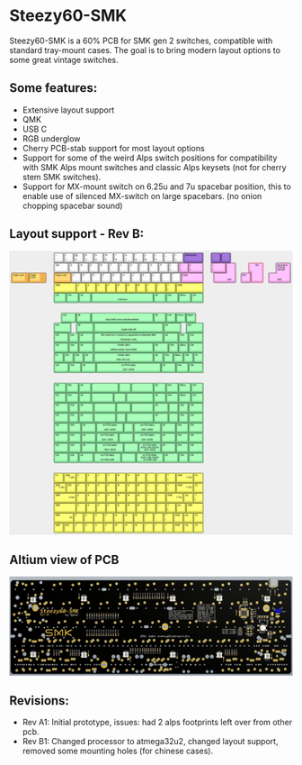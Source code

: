 # Steezy60-SMK

Steezy60-SMK is a 60% PCB for SMK gen 2 switches, compatible with standard tray-mount cases. The goal is to bring modern layout options to some great vintage switches.

## Some features:
- Extensive layout support
- QMK
- USB C
- RGB underglow
- Cherry PCB-stab support for most layout options
- Support for some of the weird Alps switch positions for compatibility with SMK Alps mount switches and classic Alps keysets (not for cherry stem SMK switches).
- Support for MX-mount switch on 6.25u and 7u spacebar position, this to enable use of silenced MX-switch on large spacebars. (no onion chopping spacebar sound)

## Layout support - Rev B: 
![alt text](./readme-images/revB_layout_support.jpg "Layout support - Rev B")

## Altium view of PCB
![alt text](./readme-images/Steezy60-SMK_Rev_B4.jpg "PCB View - Rev B")

## Revisions:
- Rev A1: Initial prototype, issues: had 2 alps footprints left over from other pcb.
- Rev B1: Changed processor to atmega32u2, changed layout support, removed some mounting holes (for chinese cases).